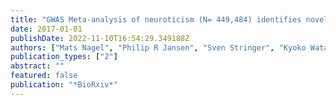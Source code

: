 ```yaml
---
title: "GWAS Meta-analysis of neuroticism (N= 449,484) identifies novel genetic loci and pathways"
date: 2017-01-01
publishDate: 2022-11-10T16:54:29.349188Z
authors: ["Mats Nagel", "Philip R Jansen", "Sven Stringer", "Kyoko Watanabe", "Christiaan A de Leeuw", "Julien Bryois", "Jeanne E Savage", "Anke R Hammerschlag", "Nathan Skene", "Ana B Muñoz-Manchado", " others"]
publication_types: ["2"]
abstract: ""
featured: false
publication: "*BioRxiv*"
---
```


